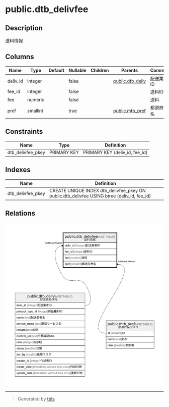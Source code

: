 # public.dtb_delivfee

## Description

送料情報

## Columns

| Name | Type | Default | Nullable | Children | Parents | Comment |
| ---- | ---- | ------- | -------- | -------- | ------- | ------- |
| deliv_id | integer |  | false |  | [public.dtb_deliv](public.dtb_deliv.md) | 配送業者ID |
| fee_id | integer |  | false |  |  | 送料ID |
| fee | numeric |  | false |  |  | 送料 |
| pref | smallint |  | true |  | [public.mtb_pref](public.mtb_pref.md) | 都道府県名 |

## Constraints

| Name | Type | Definition |
| ---- | ---- | ---------- |
| dtb_delivfee_pkey | PRIMARY KEY | PRIMARY KEY (deliv_id, fee_id) |

## Indexes

| Name | Definition |
| ---- | ---------- |
| dtb_delivfee_pkey | CREATE UNIQUE INDEX dtb_delivfee_pkey ON public.dtb_delivfee USING btree (deliv_id, fee_id) |

## Relations

![er](public.dtb_delivfee.svg)

---

> Generated by [tbls](https://github.com/k1LoW/tbls)
